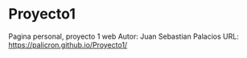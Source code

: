 # Proyecto1

Pagina personal, proyecto 1 web
Autor: Juan Sebastian Palacios
URL: https://palicron.github.io/Proyecto1/
